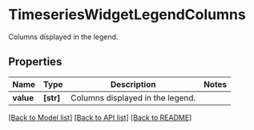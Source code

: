 # TimeseriesWidgetLegendColumns

Columns displayed in the legend.
## Properties
Name | Type | Description | Notes
------------ | ------------- | ------------- | -------------
**value** | **[str]** | Columns displayed in the legend. | 

[[Back to Model list]](README.md#documentation-for-models) [[Back to API list]](README.md#documentation-for-api-endpoints) [[Back to README]](README.md)



